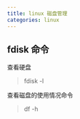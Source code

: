 ```yaml
---
title: linux 磁盘管理
categories: linux
---
```


## fdisk 命令

查看硬盘

> fdisk -l 


查看磁盘的使用情况命令

> df -h



